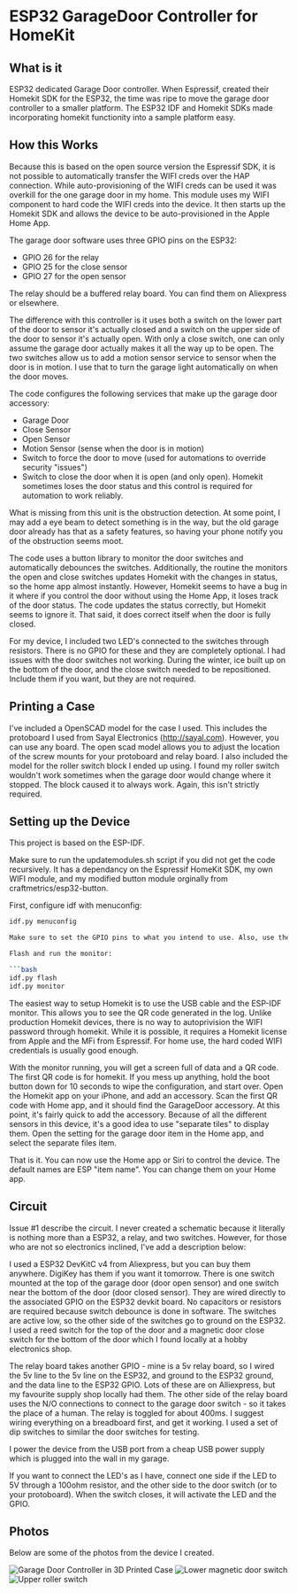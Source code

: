 # ESP32 GarageDoor Controller for HomeKit

## What is it

ESP32 dedicated Garage Door controller. When Espressif, created their Homekit SDK for the ESP32, the time was ripe to move the garage door controller to a smaller platform. The ESP32 IDF and Homekit SDKs made incorporating homekit functionity into a sample platform easy.
## How this Works

Because this is based on the open source version the Espressif SDK, it is not possible to automatically transfer the WIFI creds over the HAP connection. While auto-provisioning of the WIFI creds can be used it was overkill for the one garage door in my home. This module uses my WIFI component to hard code the WIFI creds into the device. It then starts up the Homekit SDK and allows the device to be auto-provisioned in the Apple Home App.

The garage door software uses three GPIO pins on the ESP32:

- GPIO 26 for the relay
- GPIO 25 for the close sensor
- GPIO 27 for the open sensor

The relay should be a buffered relay board. You can find them on Aliexpress or elsewhere.

The difference with this controller is it uses both a switch on the lower part of the door to sensor it's actually closed and a switch on the upper side of the door to sensor it's actually open. With only a close switch, one can only assume the garage door actually makes it all the way up to be open. The two switches allow us to add a motion sensor service to sensor when the door is in motion. I use that to turn the garage light automatically on when the door moves.

The code configures the following services that make up the garage door accessory:

- Garage Door
- Close Sensor
- Open Sensor
- Motion Sensor (sense when the door is in motion)
- Switch to force the door to move (used for automations to override security "issues")
- Switch to close the door when it is open (and only open). Homekit sometimes loses the door status and this control is required for automation to work reliably.

What is missing from this unit is the obstruction detection. At some point, I may add a eye beam to detect something is in the way, but the old garage door already has that as a safety features, so having your phone notify you of the obstruction seems moot.

The code uses a button library to monitor the door switches and automatically debounces the switches. Additionally, the routine the monitors the open and close switches updates Homekit with the changes in status, so the home app almost instantly. However, Homekit seems to have a bug in it where if you control the door without using the Home App, it loses track of the door status. The code updates the status correctly, but Homekit seems to ignore it. That said, it does correct itself when the door is fully closed.

For my device, I included two LED's connected to the switches through resistors. There is no GPIO for these and they are completely optional. I had issues with the door switches not working. During the winter, ice built up on the bottom of the door, and the close switch needed to be repositioned. Include them if you want, but they are not required.

## Printing a Case

I've included a OpenSCAD model for the case I used. This includes the protoboard I used from Sayal Electronics (http://sayal.com). However, you can use any board. The open scad model allows you to adjust the location of the screw mounts for your protoboard and relay board. I also included the model for the roller switch block I ended up using. I found my roller switch wouldn't work sometimes when the garage door would change where it stopped. The block caused it to always work. Again, this isn't strictly required.
## Setting up the Device

This project is based on the ESP-IDF.

Make sure to run the updatemodules.sh script if you did not get the code recursively. It has a dependancy on the Espressif HomeKit SDK, my own WIFI module, and my modified button module orginally from craftmetrics/esp32-button.

First, configure idf with menuconfig:

```bash
idf.py menuconfig

Make sure to set the GPIO pins to what you intend to use. Also, use the hard coded Homekit code, but make sure there are no duplicates on your network. WIFI is configured manually. Under the WIFI menu add your WIFI creds. Two are supported in case you have two SSIDs. The reconnect timeout of 8 secs is sufficient. The reboot count of 100 is also good. This will cause the ESP32 to reboot when it hits 100 WIFI connect retries. For the button configuration, there is a 2 second delay on the RESET button. Change this to 5 seconds or whatever. When the devices reset button is held for x secords, the homekit setup is wiped, and the device restarted. This is required to move the device to another homekit installation or to reset the device from scratch.

Flash and run the monitor:

```bash
idf.py flash
idf.py monitor
```

The easiest way to setup Homekit is to use the USB cable and the ESP-IDF monitor. This allows you to see the QR code generated in the log. Unlike production Homekit devices, there is no way to autoprivision the WIFI password through homekit. While it is possible, it requires a Homekit license from Apple and the MFi from Espressif. For home use, the hard coded WIFI credentials is usually good enough.

With the monitor running, you will get a screen full of data and a QR code. The first QR code is for homekit. If you mess up anything, hold the boot button down for 10 seconds to wipe the configuration, and start over. Open the Homekit app on your iPhone, and add an accessory. Scan the first QR code with Home app, and it should find the GarageDoor accessory. At this point, it's fairly quick to add the accessory. Because of all the different sensors in this device, it's a good idea to use "separate tiles" to display them. Open the setting for the garage door item in the Home app, and select the separate files item.

That is it. You can now use the Home app or Siri to control the device. The default names are ESP "item name". You can change them on your Home app.

## Circuit

Issue #1 describe the circuit. I never created a schematic because it literally is nothing more than a ESP32, a relay, and two switches. However, for those who are not so electronics inclined, I've add a description below:

I used a ESP32 DevKitC v4 from Aliexpress, but you can buy them anywhere. DigiKey has them if you want it tomorrow. There is one switch mounted at the top of the garage door (door open sensor) and one switch near the bottom of the door (door closed sensor). They are wired directly to the associated GPIO on the ESP32 devkit board. No capacitors or resistors are required because switch debounce is done in software. The switches are active low, so the other side of the switches go to ground on the ESP32. I used a reed switch for the top of the door and a magnetic door close switch for the bottom of the door which I found locally at a hobby electronics shop.

The relay board takes another GPIO - mine is a 5v relay board, so I wired the 5v line to the 5v line on the ESP32, and ground to the ESP32 ground, and the data line to the ESP32 GPIO. Lots of these are on Alliexpress, but my favourite supply shop locally had them. The other side of the relay board uses the N/O connections to connect to the garage door switch - so it takes the place of a human. The relay is toggled for about 400ms. I suggest wiring everything on a breadboard first, and get it working. I used a set of dip switches to similar the door switches for testing.

I power the device from the USB port from a cheap USB power supply which is plugged into the wall in my garage.

If you want to connect the LED's as I have, connect one side if the LED to 5V through a 100ohm resistor, and the other side to the door switch (or to your protoboard). When the switch closes, it will activate the LED and the GPIO.

## Photos

Below are some of the photos from the device I created.

![Garage Door Controller in 3D Printed Case](images/garage1.jpg)
![Lower magnetic door switch](images/garage2.jpg)
![Upper roller switch](images/garage3.jpg)
